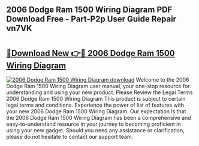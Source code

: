 ## 2006 Dodge Ram 1500 Wiring Diagram PDF Download Free - Part-P2p User Guide Repair vn7VK

# <h2><a href="http://dfmsv88.blite.top/?on=2006+Dodge+Ram+1500+Wiring+Diagram">🔗Download New 👉🔴 2006 Dodge Ram 1500 Wiring Diagram</a></h2>

[![2006 Dodge Ram 1500 Wiring Diagram download](https://i.imgur.com/lujVjoI.png)](http://dfmsv88.blite.top/?on=2006+Dodge+Ram+1500+Wiring+Diagram)
Welcome to the 2006 Dodge Ram 1500 Wiring Diagram user manual, your one-stop resource for understanding and using your new product. Please Review the Legal Terms 2006 Dodge Ram 1500 Wiring Diagram This product is subject to certain legal terms and conditions. Experience the power of list of features with your new 2006 Dodge Ram 1500 Wiring Diagram. Our expectation is that the 2006 Dodge Ram 1500 Wiring Diagram has been a comprehensive and easy-to-understand resource in your journey to becoming proficient in using your new gadget. Should you need any assistance or clarification, please do not hesitate to contact our support team.
